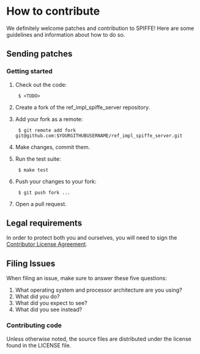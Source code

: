# How to contribute

We definitely welcome patches and contribution to SPIFFE! Here are some guidelines
and information about how to do so.

## Sending patches

### Getting started

1. Check out the code:

        $ <TODO>

1. Create a fork of the ref_impl_spiffe_server repository.
1. Add your fork as a remote:

        $ git remote add fork git@github.com:$YOURGITHUBUSERNAME/ref_impl_spiffe_server.git

1. Make changes, commit them.
1. Run the test suite:

        $ make test

1. Push your changes to your fork:

        $ git push fork ...

1. Open a pull request.

## Legal requirements

In order to protect both you and ourselves, you will need to sign the
[Contributor License Agreement](https://TODO).

## Filing Issues
When filing an issue, make sure to answer these five questions:

1. What operating system and processor architecture are you using?
2. What did you do?
3. What did you expect to see?
4. What did you see instead?

### Contributing code
Unless otherwise noted, the source files are distributed under the <TODO> license found in the LICENSE file.